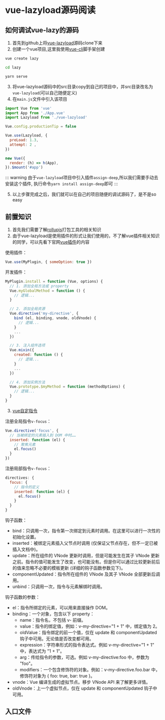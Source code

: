 # vue-lazyload源码阅读

## 如何调试vue-lazy的源码

1. 首先到github上将[vue-lazyload](https://github.com/hilongjw/vue-lazyload)源码clone下来
2. 创建一个vue项目,这里我使用[vue-cli](https://cli.vuejs.org/)脚手架创建

```bash
vue create lazy

cd lazy

yarn serve
```

3. 将vue-lazyload源码中的src目录copy到自己的项目中，并src目录改名为`vue-lazyload`(可以自己随便定义)
4. 在`main.js`文件中引入该项目

```js
import Vue from 'vue'
import App from './App.vue'
import Lazyload from './vue-lazyload'

Vue.config.productionTip = false

Vue.use(Lazyload, { 
  preLoad: 1.3, 
  attempt: 2 ,
})

new Vue({
  render: (h) => h(App),
}).$mount('#app')

```
::: warning
由于`vue-lazyload`项目中引入插件`assign-deep`,所以我们需要手动去安装这个插件, 执行命令`yarn install assign-deep`即可
:::

5. 以上步骤完成之后，我们就可以在自己的项目随便的调试源码了，是不是so easy

## 前置知识

1. 首先我们需要了解[rollupjs](https://www.rollupjs.com/)打包工具的相关知识
2. 由于vue-lazyload是使用插件的形式让我们使用的，不了解vue插件相关知识的同学，可以先看下官网[vue插件](https://cn.vuejs.org/v2/guide/plugins.html)的内容

使用插件：
```js
Vue.use(MyPlugin, { someOption: true })
```

开发插件：

```js
MyPlugin.install = function (Vue, options) {
  // 1. 添加全局方法或 property
  Vue.myGlobalMethod = function () {
    // 逻辑...
  }

  // 2. 添加全局资源
  Vue.directive('my-directive', {
    bind (el, binding, vnode, oldVnode) {
      // 逻辑...
    }
    ...
  })

  // 3. 注入组件选项
  Vue.mixin({
    created: function () {
      // 逻辑...
    }
    ...
  })

  // 4. 添加实例方法
  Vue.prototype.$myMethod = function (methodOptions) {
    // 逻辑...
  }
}
```

3. [vue自定指令](https://cn.vuejs.org/v2/guide/custom-directive.html)

注册全局指令`v-focus`：
```js
Vue.directive('focus', {
  // 当被绑定的元素插入到 DOM 中时……
  inserted: function (el) {
    // 聚焦元素
    el.focus()
  }
})
```

注册局部指令`v-focus`：
```js
directives: {
  focus: {
    // 指令的定义
    inserted: function (el) {
      el.focus()
    }
  }
}
```

钩子函数：

- bind：只调用一次，指令第一次绑定到元素时调用。在这里可以进行一次性的初始化设置。
- inserted：被绑定元素插入父节点时调用 (仅保证父节点存在，但不一定已被插入文档中)。
- update：所在组件的 VNode 更新时调用，但是可能发生在其子 VNode 更新之前。指令的值可能发生了改变，也可能没有。但是你可以通过比较更新前后的值来忽略不必要的模板更新 (详细的钩子函数参数见下)。
- componentUpdated：指令所在组件的 VNode 及其子 VNode 全部更新后调用。
- unbind：只调用一次，指令与元素解绑时调用。

钩子函数的参数：

- el：指令所绑定的元素，可以用来直接操作 DOM。
- binding：一个对象，包含以下 property：
    - name：指令名，不包括 v- 前缀。
    - value：指令的绑定值，例如：v-my-directive="1 + 1" 中，绑定值为 2。
    - oldValue：指令绑定的前一个值，仅在 update 和 componentUpdated 钩子中可用。无论值是否改变都可用。
    - expression：字符串形式的指令表达式。例如 v-my-directive="1 + 1" 中，表达式为 "1 + 1"。
    - arg：传给指令的参数，可选。例如 v-my-directive:foo 中，参数为 "foo"。
    - modifiers：一个包含修饰符的对象。例如：v-my-directive.foo.bar 中，修饰符对象为 { foo: true, bar: true }。
- vnode：Vue 编译生成的虚拟节点。移步 VNode API 来了解更多详情。
- oldVnode：上一个虚拟节点，仅在 update 和 componentUpdated 钩子中可用。
  
## 入口文件